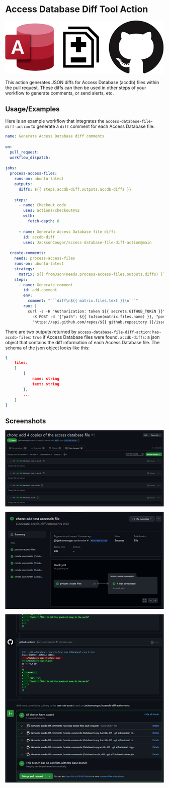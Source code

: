 # Access Database Diff Tool Action

![](images/access-diff.png)

This action generates JSON diffs for Access Database (accdb) files within the pull request.
These diffs can then be used in other steps of your workflow to generate comments, or send alerts, etc.

## Usage/Examples

Here is an example workflow that integrates the `access-database-file-diff-action`
to generate a `diff` comment for each Access Database file:

````yaml
name: Generate Access Database diff comments

on:
  pull_request:
  workflow_dispatch:

jobs:
  process-access-files:
    runs-on: ubuntu-latest
    outputs:
      diffs: ${{ steps.accdb-diff.outputs.accdb-diffs }}

    steps:
      - name: Checkout code
        uses: actions/checkout@v2
        with:
          fetch-depth: 0

      - name: Generate Access Database file diffs
        id: accdb-diff
        uses: JacksonCougar/access-database-file-diff-action@main

  create-comments:
    needs: process-access-files
    runs-on: ubuntu-latest
    strategy:
      matrix: ${{ fromJson(needs.process-access-files.outputs.diffs) }}
    steps:
      - name: Generate comment
        id: add-comment
        env:
          comment: "```diff\n${{ matrix.files.text }}\n```"
        run: |
          curl -s -H "Authorization: token ${{ secrets.GITHUB_TOKEN }}" \
            -X POST -d '{"path": ${{ toJson(matrix.files.name) }}, "position": 0, "body": ${{ toJson(env.comment) }}}' \
            "https://api.github.com/repos/${{ github.repository }}/issues/${{ github.event.number }}/comments"
````

There are two outputs returned by `access-database-file-diff-action`:
`has-accdb-files`: `true` if Access Database files were found.
`accdb-diffs`: a json object that contains the diff information of each Access Database file.
The schema of the json object looks like this:

```json
{
    files:
    [
        {
            name: string
            text: string
        },
        ...
    ]
}
```

## Screenshots

![](images/2021-09-13-07-56-49.png)

![](images/2021-09-13-07-55-45.png)

![](images/2021-09-13-07-54-38.png)

